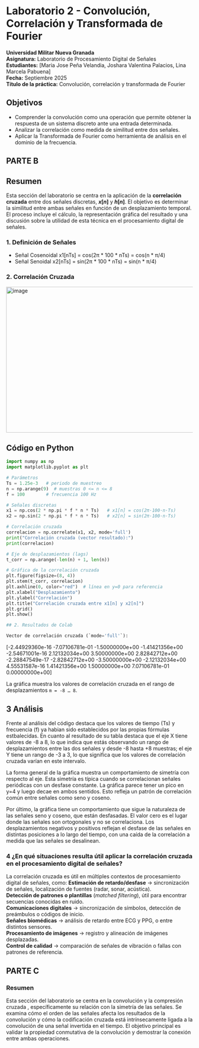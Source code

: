 # Laboratorio 2 - Convolución, Correlación y Transformada de Fourier
**Universidad Militar Nueva Granada**  
**Asignatura:** Laboratorio de Procesamiento Digital de Señales  
**Estudiantes:** [Maria Jose Peña Velandia, Joshara Valentina Palacios, Lina Marcela Pabuena]  
**Fecha:** Septiembre 2025  
**Título de la práctica:** Convolución, correlación y transformada de Fourier

## Objetivos
- Comprender la convolución como una operación que permite obtener la respuesta de un sistema discreto ante una entrada determinada.
- Analizar la correlación como medida de similitud entre dos señales.
- Aplicar la Transformada de Fourier como herramienta de análisis en el dominio de la frecuencia.
## PARTE B

##  Resumen

Esta sección del laboratorio se centra en la aplicación de la **correlación cruzada** entre dos señales discretas, **$x[n]$** y **$h[n]$**. El objetivo es determinar la similitud entre ambas señales en función de un desplazamiento temporal. El proceso incluye el cálculo, la representación gráfica del resultado y una discusión sobre la utilidad de esta técnica en el procesamiento digital de señales.

### 1. Definición de Señales
- Señal Cosenoidal
  x1[nTs] = cos(2π * 100 * nTs) = cos(n * π/4)  
- Señal Senoidal
  x2[nTs] = sin(2π * 100 * nTs) = sin(n * π/4)

### 2. Correlación Cruzada
<img width="689" height="393" alt="image" src="https://github.com/user-attachments/assets/8250ec23-9857-4f87-b1a8-dd81d334ff54" />

## Código en Python

```python
import numpy as np
import matplotlib.pyplot as plt

# Parámetros
Ts = 1.25e-3   # periodo de muestreo
n = np.arange(9)  # muestras 0 <= n <= 8
f = 100        # frecuencia 100 Hz

# Señales discretas
x1 = np.cos(2 * np.pi * f * n * Ts)   # x1[n] = cos(2π·100·n·Ts)
x2 = np.sin(2 * np.pi * f * n * Ts)   # x2[n] = sin(2π·100·n·Ts)

# Correlación cruzada
correlacion = np.correlate(x1, x2, mode='full')
print("Correlación cruzada (vector resultado):")
print(correlacion)

# Eje de desplazamientos (lags)
t_corr = np.arange(-len(n) + 1, len(n))

# Gráfica de la correlación cruzada
plt.figure(figsize=(8, 4))
plt.stem(t_corr, correlacion)
plt.axhline(0, color="red")  # línea en y=0 para referencia
plt.xlabel("Desplazamiento")
plt.ylabel("Correlación")
plt.title("Correlación cruzada entre x1[n] y x2[n]")
plt.grid()
plt.show()

## 2. Resultados de Colab

Vector de correlación cruzada (`mode='full'`):

```
[-2.44929360e-16 -7.07106781e-01 -1.50000000e+00 -1.41421356e+00
 -2.54671001e-16  2.12132034e+00  3.50000000e+00  2.82842712e+00
 -2.28847549e-17 -2.82842712e+00 -3.50000000e+00 -2.12132034e+00
  4.55531587e-16  1.41421356e+00  1.50000000e+00  7.07106781e-01
  0.00000000e+00]

La gráfica muestra los valores de correlación cruzada en el rango de desplazamientos `m = -8 … 8`.

## 3 Análisis
Frente al análisis del código destaca que los valores de tiempo (Ts) y frecuencia (f) ya habian sido establecidos por las propias fórmulas estbalecidas. En cuanto al resultado de su tabla destaca que el eje X tiene valores de -8 a 8, lo que indica que estás observando un rango de desplazamientos entre las dos señales y desde -8 hasta +8 muestras; el eje Y tiene un rango de -3 a 3, lo que significa que los valores de correlación cruzada varían en este intervalo.

La forma general de la gráfica muestra un comportamiento de simetría con respecto al eje. Esta simetría es típica cuando se correlacionan señales periódicas con un desfase constante. La gráfica parece tener un pico en y=4 y luego decae en ambos sentidos. Esto refleja un patrón de correlación común entre señales como seno y coseno.

Por último, la gráfica tiene un comportamiento que sigue la naturaleza de las señales seno y coseno, que están desfasadas. El valor cero es el lugar donde las señales son ortogonales y no se correlaciona. Los desplazamientos negativos y positivos reflejan el desfase de las señales en distintas posiciones a lo largo del tiempo, con una caída de la correlación a medida que las señales se desalinean.



### 4 ¿En qué situaciones resulta útil aplicar la correlación cruzada en el procesamiento digital de señales?
La correlación cruzada es útil en múltiples contextos de procesamiento digital de señales, como:
**Estimación de retardo/desfase** → sincronización de señales, localización de fuentes (radar, sonar, acústica).  
**Detección de patrones o plantillas** (*matched filtering*), útil para encontrar secuencias conocidas en ruido.  
**Comunicaciones digitales** → sincronización de símbolos, detección de preámbulos o códigos de inicio.  
**Señales biomédicas** → análisis de retardo entre ECG y PPG, o entre distintos sensores.  
**Procesamiento de imágenes** → registro y alineación de imágenes desplazadas.  
**Control de calidad** → comparación de señales de vibración o fallas con patrones de referencia.



## PARTE C 
### Resumen 
Esta sección del laboratorio se centra en la convolución y la compresión cruzada , específicamente su relación con la simetría de las señales. Se examina cómo el orden de las señales afecta los resultados de la convolución y cómo la codificación cruzada está intrínsecamente ligada a la convolución de una señal invertida en el tiempo. El objetivo principal es validar la propiedad conmutativa de la convolución y demostrar la conexión entre ambas operaciones.
